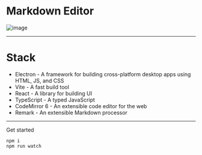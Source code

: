 # Markdown Editor
![image](https://user-images.githubusercontent.com/78963468/139598195-7acda50f-2af7-4755-9ab2-53a1b5ee930a.png)

---

# Stack
* Electron - A framework for building cross-platform desktop apps using HTML, JS, and CSS
* Vite - A fast build tool
* React - A library for building UI
* TypeScript - A typed JavaScript
* CodeMirror 6 - An extensible code editor for the web
* Remark - An extensible Markdown processor

---

Get started
```
npm i
npm run watch
```
